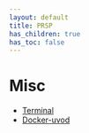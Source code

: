 ```yaml
---
layout: default
title: PRSP
has_children: true
has_toc: false
---
```


# Misc

- [Terminal](./misc/linux)
- [Docker-uvod](./misc/docker)